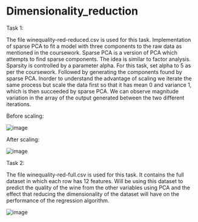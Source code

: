 # Dimensionality_reduction

Task 1:

The file winequality-red-reduced.csv is used for this task. Implementation of sparse PCA to fit a model with three components to the raw data as mentioned in the coursework. Sparse PCA is a version of PCA which attempts to find sparse components. The idea is similar to factor analysis. Sparsity is controlled by a parameter alpha. For this task, set alpha to 5 as per the coursework. Followed by generating the components found by sparse PCA. Inorder to understand the advantage of scaling we iterate the same process but scale the data first so that it has mean 0 and variance 1, which is then succeeded by sparse PCA. We can observe magnitude variation in the array of the output generated between the two different iterations.

Before scaling:

![image](https://user-images.githubusercontent.com/102992254/163504817-f27d0cf2-9368-4b02-a94c-0ccb5588315c.png)

After scaling:

![image](https://user-images.githubusercontent.com/102992254/163504875-aeb16a7a-291a-4db6-88a3-ec06780df218.png)

Task 2:

The file winequality-red-full.csv is used for this task. It contains the full dataset in which each row has 12 features. Will be using this dataset to predict the quality of the wine from the other variables using PCA and the effect that reducing the dimensionality of the dataset will have on the performance of the regression algorithm.

![image](https://user-images.githubusercontent.com/102992254/163505447-cc2181a1-87ce-4aa3-bced-4142d260ea6f.png)
